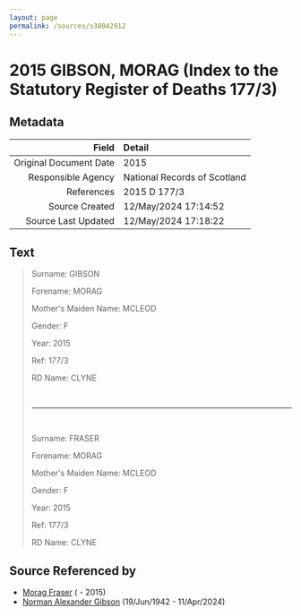 ```yaml
---
layout: page
permalink: /sources/s38042912
---
```


# 2015 GIBSON, MORAG (Index to the Statutory Register of Deaths 177/3)

## Metadata

Field | Detail
---:|:---
Original Document Date | 2015
Responsible Agency | National Records of Scotland
References | 2015 D 177/3
Source Created | 12/May/2024 17:14:52
Source Last Updated | 12/May/2024 17:18:22

## Text

> Surname: GIBSON
>
> Forename: MORAG
>
> Mother's Maiden Name: MCLEOD
>
> Gender: F
>
> Year: 2015
>
> Ref: 177/3
>
> RD Name: CLYNE
>
> <br/>
>
> --- 
>
> <br/>
>
> Surname: FRASER
>
> Forename: MORAG
>
> Mother's Maiden Name: MCLEOD
>
> Gender: F
>
> Year: 2015
>
> Ref: 177/3
>
> RD Name: CLYNE
>

## Source Referenced by

* [Morag Fraser](../people/@35363781@-morag-fraser-b-d2015.md) ( - 2015)
* [Norman Alexander Gibson](../people/@86606770@-norman-alexander-gibson-b1942-6-19-d2024-4-11.md) (19/Jun/1942 - 11/Apr/2024)
